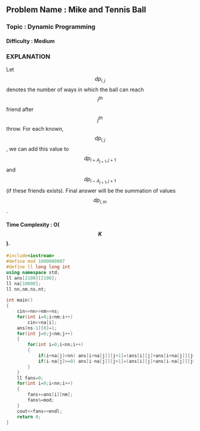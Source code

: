 ## Problem Name : Mike and Tennis Ball

### Topic : Dynamic Programming

#### Difficulty : Medium

### EXPLANATION

Let $$dp_{i,j}$$ denotes the number of ways in which the ball can reach $$i^{th}$$ friend after $$j^{th}$$ throw. For each known, $$dp_{i,j}$$, we can add this value to $$dp_{i+A_{j+1},j+1}$$ and $$dp_{i-A_{j+1},j+1}$$(if these friends exists). Final answer will be the summation of values $$dp_{i,m}$$.

#### Time Complexity : O($$K$$).

```c++
#include<iostream>
#define mod 1000000007
#define ll long long int
using namespace std;
ll ans[2100][2100];
ll na[10000];
ll nn,nm,ns,nt;
 
int main()
{
    cin>>nn>>nm>>ns;
    for(int i=0;i<nm;i++)
        cin>>na[i];
    ans[ns-1][0]=1;
    for(int j=0;j<nm;j++)
    {
        for(int i=0;i<nn;i++)
        {
            if(i+na[j]<nn) ans[i+na[j]][j+1]=(ans[i][j]+ans[i+na[j]][j+1])%mod;
            if(i-na[j]>=0) ans[i-na[j]][j+1]=(ans[i][j]+ans[i-na[j]][j+1])%mod;
        }
    }
    ll fans=0;
    for(int i=0;i<nn;i++)
    {
        fans+=ans[i][nm];
        fans%=mod;
    }
    cout<<fans<<endl;
    return 0;
}
```